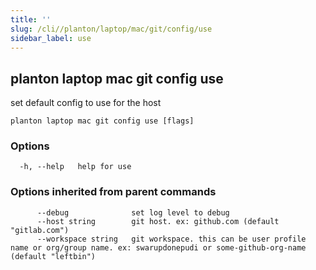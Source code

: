 ```yaml
---
title: ''
slug: /cli//planton/laptop/mac/git/config/use
sidebar_label: use
---
```

## planton laptop mac git config use

set default config to use for the host

```
planton laptop mac git config use [flags]
```

### Options

```
  -h, --help   help for use
```

### Options inherited from parent commands

```
      --debug              set log level to debug
      --host string        git host. ex: github.com (default "gitlab.com")
      --workspace string   git workspace. this can be user profile name or org/group name. ex: swarupdonepudi or some-github-org-name (default "leftbin")
```

